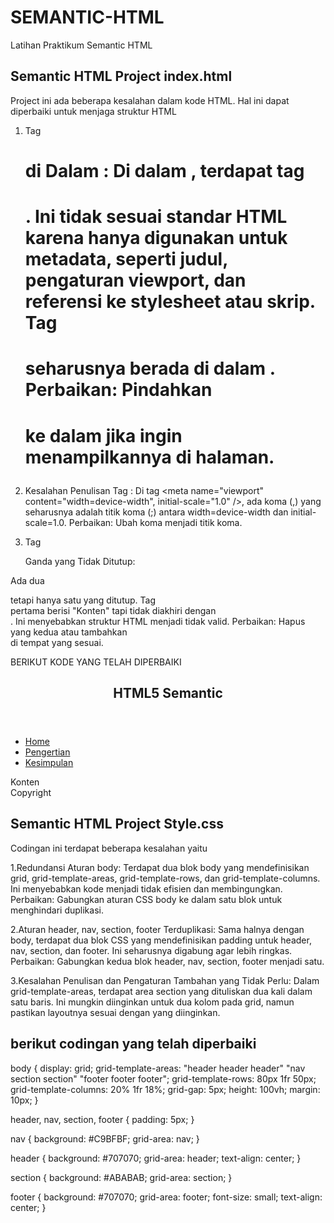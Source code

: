 # SEMANTIC-HTML
Latihan Praktikum Semantic HTML


## Semantic HTML Project index.html ##
Project ini ada beberapa kesalahan dalam kode HTML. Hal ini dapat diperbaiki untuk menjaga struktur HTML 

1. Tag <h1> di Dalam <head>:
Di dalam <head>, terdapat tag <h1>. Ini tidak sesuai standar HTML karena <head> hanya digunakan untuk metadata, seperti judul, pengaturan viewport, dan referensi ke stylesheet atau skrip. Tag <h1> seharusnya berada di dalam <body>.
Perbaikan: Pindahkan <h1> ke dalam <body> jika ingin menampilkannya di halaman.

2. Kesalahan Penulisan Tag <meta>:
Di tag <meta name="viewport" content="width=device-width", initial-scale="1.0" />, ada koma (,) yang seharusnya adalah titik koma (;) antara width=device-width dan initial-scale=1.0.
Perbaikan: Ubah koma menjadi titik koma.

3. Tag <section> Ganda yang Tidak Ditutup:

Ada dua <section> tetapi hanya satu yang ditutup. Tag <section> pertama berisi "Konten" tapi tidak diakhiri dengan </section>. Ini menyebabkan struktur HTML menjadi tidak valid.
Perbaikan: Hapus <section> yang kedua atau tambahkan </section> di tempat yang sesuai.

BERIKUT KODE YANG TELAH DIPERBAIKI
<!DOCTYPE html>
<html lang="en">
<head>
    <meta charset="UTF-8" />
    <meta name="viewport" content="width=device-width; initial-scale=1.0" />
    <title>HTML5 Semantic</title>
    <link rel="stylesheet" href="./styles.css">
</head>
<body>
    <header>
        <h1>HTML5 Semantic</h1>
    </header>
    <nav>
        <ul>
            <li><a href="#home">Home</a></li>
            <li><a href="#pengertian">Pengertian</a></li>
            <li><a href="#kesimpulan">Kesimpulan</a></li>
        </ul>
    </nav>
    <section>Konten</section>
    <footer>Copyright</footer>
</body>
</html>



## Semantic HTML Project Style.css ##
Codingan ini terdapat beberapa kesalahan yaitu

1.Redundansi Aturan body:
Terdapat dua blok body yang mendefinisikan grid, grid-template-areas, grid-template-rows, dan grid-template-columns. Ini menyebabkan kode menjadi tidak efisien dan membingungkan.
Perbaikan: Gabungkan aturan CSS body ke dalam satu blok untuk menghindari duplikasi.

2.Aturan header, nav, section, footer Terduplikasi:
Sama halnya dengan body, terdapat dua blok CSS yang mendefinisikan padding untuk header, nav, section, dan footer. Ini seharusnya digabung agar lebih ringkas.
Perbaikan: Gabungkan kedua blok header, nav, section, footer menjadi satu.

3.Kesalahan Penulisan dan Pengaturan Tambahan yang Tidak Perlu:
Dalam grid-template-areas, terdapat area section yang dituliskan dua kali dalam satu baris. Ini mungkin diinginkan untuk dua kolom pada grid, namun pastikan layoutnya sesuai dengan yang diinginkan.

## berikut codingan yang telah diperbaiki
body {
    display: grid;
    grid-template-areas: 
        "header header header"
        "nav section section"
        "footer footer footer";
    grid-template-rows: 80px 1fr 50px;
    grid-template-columns: 20% 1fr 18%;
    grid-gap: 5px;
    height: 100vh;
    margin: 10px;
}

header, nav, section, footer {
    padding: 5px;
}

nav {
    background: #C9BFBF;
    grid-area: nav;
}

header {
    background: #707070;
    grid-area: header;
    text-align: center;
}

section {
    background: #ABABAB;
    grid-area: section;
}

footer {
    background: #707070;
    grid-area: footer;
    font-size: small;
    text-align: center;
}
